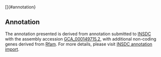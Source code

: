 []{#annotation}

Annotation
----------

The annotation presented is derived from annotation submitted to
[INSDC](http://www.insdc.org) with the assembly accession
[GCA\_000149715.2](http://www.ebi.ac.uk/ena/data/view/GCA_000149715.2),
with additional non-coding genes derived from
[Rfam](http://rfam.xfam.org/). For more details, please visit [INSDC
annotation
import](http://ensemblgenomes.org/info/data/insdc_annotation).
